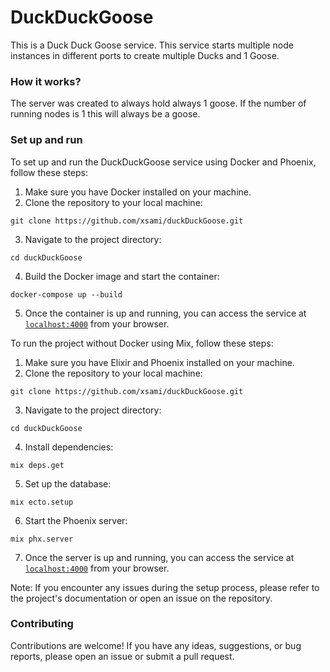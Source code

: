 # DuckDuckGoose

This is a Duck Duck Goose service. This service starts multiple node instances in different ports to create multiple Ducks and 1 Goose. 

### How it works?

The server was created to always hold always 1 goose. If the number of running nodes is 1 this will always be a goose.

### Set up and run
To set up and run the DuckDuckGoose service using Docker and Phoenix, follow these steps:
1. Make sure you have Docker installed on your machine.
2. Clone the repository to your local machine:
  ```
  git clone https://github.com/xsami/duckDuckGoose.git
  ```
3. Navigate to the project directory:
  ```
  cd duckDuckGoose
  ```
4. Build the Docker image and start the container:
  ```
  docker-compose up --build
  ```
5. Once the container is up and running, you can access the service at [`localhost:4000`](http://localhost:4000) from your browser.

To run the project without Docker using Mix, follow these steps:

1. Make sure you have Elixir and Phoenix installed on your machine.
2. Clone the repository to your local machine:
  ```
  git clone https://github.com/xsami/duckDuckGoose.git
  ```
3. Navigate to the project directory:
  ```
  cd duckDuckGoose
  ```
4. Install dependencies:
  ```
  mix deps.get
  ```
5. Set up the database:
  ```
  mix ecto.setup
  ```
6. Start the Phoenix server:
  ```
  mix phx.server
  ```
7. Once the server is up and running, you can access the service at [`localhost:4000`](http://localhost:4000) from your browser.

Note: If you encounter any issues during the setup process, please refer to the project's documentation or open an issue on the repository.


### Contributing
Contributions are welcome! If you have any ideas, suggestions, or bug reports, please open an issue or submit a pull request.
